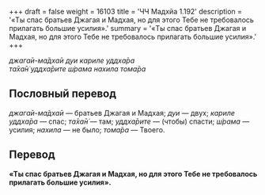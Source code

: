 +++
draft = false
weight = 16103
title = 'ЧЧ Мадхйа 1.192'
description = '«Ты спас братьев Джагая и Мадхая, но для этого Тебе не требовалось прилагать большие усилия».'
summary = '«Ты спас братьев Джагая и Мадхая, но для этого Тебе не требовалось прилагать большие усилия».'
+++

_джага̄и-ма̄дха̄и дуи кариле уддха̄ра  
та̄ха̄н̇ уддха̄рите ш́рама нахила тома̄ра_

## Пословный перевод

_джага̄и_\-_ма̄дха̄и_ — братьев Джагая и Мадхая; _дуи_ — двух; _кариле_ _уддха̄ра_ — спас; _та̄ха̄н̇_ — там; _уддха̄рите_ — (чтобы) спасти; _ш́рама_ — усилия; _нахила_ — не было; _тома̄ра_ — Твоего.

## Перевод

**«Ты спас братьев Джагая и Мадхая, но для этого Тебе не требовалось прилагать большие усилия».**
